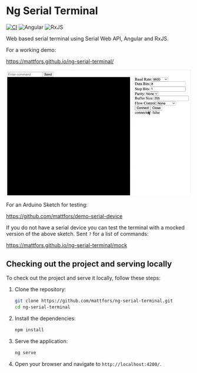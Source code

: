 # Ng Serial Terminal
[![CI](https://github.com/mattfors/ng-serial-terminal/actions/workflows/main.yml/badge.svg)](https://github.com/mattfors/ng-serial-terminal/actions/workflows/main.yml)
![Angular](https://img.shields.io/badge/angular-%23DD0031.svg?style=for-the-badge&logo=angular&logoColor=white)
![RxJS](https://img.shields.io/badge/rxjs-%23B7178C.svg?style=for-the-badge&logo=reactivex&logoColor=white)

Web based serial terminal using Serial Web API, Angular and RxJS.

For a working demo: 

https://mattfors.github.io/ng-serial-terminal/


![Showcase](src/assets/showcase.gif)

For an Arduino Sketch for testing:

https://github.com/mattfors/demo-serial-device

If you do not have a serial device you can test the terminal with a mocked version of the above sketch. Sent ``?`` for a list of commands:

https://mattfors.github.io/ng-serial-terminal/mock


## Checking out the project and serving locally

To check out the project and serve it locally, follow these steps:

1. Clone the repository:
    ```sh
    git clone https://github.com/mattfors/ng-serial-terminal.git
    cd ng-serial-terminal
    ```

2. Install the dependencies:
    ```sh
    npm install
    ```

3. Serve the application:
    ```sh
    ng serve
    ```

4. Open your browser and navigate to `http://localhost:4200/`.
